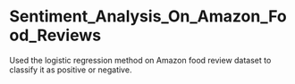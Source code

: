 # Sentiment_Analysis_On_Amazon_Food_Reviews
Used the logistic regression method on  Amazon food review dataset to classify it as positive or negative.
